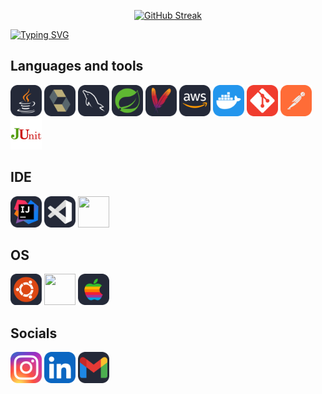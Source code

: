
<p align="center">
<a href="https://git.io/streak-stats"><img src="https://streak-stats.demolab.com?user=qreqit&theme=shadow-orange&exclude_days=Mon%2CTue%2CWed%2CThu%2CFri%2CSat" alt="GitHub Streak" /></a>
</p>

[![Typing SVG](https://readme-typing-svg.herokuapp.com/?font=Fira+Code&duration=2500&pause=400&color=%23FF6600&multiline=true&repeat=false&width=835&height=100&lines=Welcome+to+my+account!<3+I'm+a+junior+Java+developer.;I+enjoy+working+with+databases+and+learning+new+things.;I+study+at+Mate+Academy+and+Precarpathian+National+University.
)](https://git.io/typing-svg)





## Languages and tools 
<div>
    <img src="Java-Dark.svg" width="50" height="50">
    <img src="Hibernate-Dark.svg" width="50" height="50">
    <img src="MySQL-Dark.svg" width="50" height="50">
    <img src="https://github.com/tandpfun/skill-icons/blob/main/icons/Spring-Dark.svg" width="50" height="50">
    <img src="https://github.com/tandpfun/skill-icons/blob/main/icons/Maven-Dark.svg" width="50" height="50">
    <img src="https://github.com/tandpfun/skill-icons/blob/main/icons/AWS-Dark.svg" width="50" height="50">
    <img src="https://github.com/tandpfun/skill-icons/blob/main/icons/Docker.svg" width="50" height="50">
    <img src="Git.svg" width="50" height="50">
    <img src="https://github.com/tandpfun/skill-icons/blob/main/icons/Postman.svg" width="50" heigth="50">
    <img src="junit.png" width="50" height="50">
    
</div>

## IDE 
<div>
    <img src="https://github.com/tandpfun/skill-icons/blob/main/icons/Idea-Dark.svg" width="50" height="50">
    <img src="https://github.com/tandpfun/skill-icons/blob/main/icons/VSCode-Dark.svg" width="50" height="50">
    <img src="https://github.com/tandpfun/skill-icons/blob/main/icons/WebStorm-Dark.svg" width="50" height="50">
</div>

## OS 
<div>
    <img src="https://github.com/tandpfun/skill-icons/raw/main/icons/Ubuntu-Dark.svg" width="50" height="50">
    <img src="https://github.com/tandpfun/skill-icons/blob/main/icons/Windows-Dark.svg" width="50" height="50">
    <img src="Apple-Dark.svg" width="50" height="50">
    

## Socials 
<div>
    <a href="https://www.instagram.com/greqit/"><img src="Instagram.svg" alt="Instagram" width="50" height="50"></a>
    <a href="https://www.linkedin.com/in/%D1%96%D0%B2%D0%B0%D0%BD-%D0%BF%D1%80%D0%B8%D1%81%D1%82%D0%B0%D1%8F-7099a22b1/"><img src="LinkedIn.svg" alt="LinkedIn" width="50" height="50"></a>
    <a href="https://mail.google.com/mail/u/0/?fs=1&to=greqit.work@gmail.com&su=SUBJECT&body=BODY&tf=cm"><img src="https://github.com/tandpfun/skill-icons/blob/main/icons/Gmail-Dark.svg" alt="gmail" width="50" height="50"></a>
</div>

